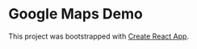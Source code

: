 # Google Maps Demo

This project was bootstrapped with [Create React App](https://github.com/facebook/create-react-app).
